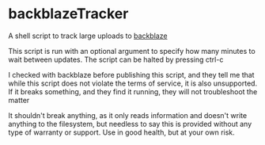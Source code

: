 backblazeTracker
================

A shell script to track large uploads to [backblaze](http://www.backblaze.com/partner/af7798)

This script is run with an optional argument to specify how many minutes to wait between updates.  The script can be halted by pressing ctrl-c

I checked with backblaze before publishing this script, and they tell me that while this script does not violate the terms of service, it is also unsupported.  If it breaks something, and they find it running, they will not troubleshoot the matter

It shouldn't break anything, as it only reads information and doesn't write anything to the filesystem, but needless to say this is provided without any type of warranty or support.  Use in good health, but at your own risk.
